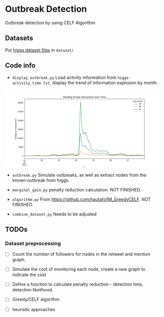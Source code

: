 # Outbreak Detection

Outbreak detection by using CELF Algorithm

## Datasets

Put [higgs dataset files](https://snap.stanford.edu/data/higgs-twitter.html) in `dataset/`

## Code info

- `display_outbreak.py` Load activity information from `higgs-activity_time.txt`, display the trend of information explosion by month.

![error](outbreak_higgs.png)

- `outbreak.py` Simulate outbreaks, as well as extract nodes from the known outbreak from higgs.

- `marginal_gain.py` penalty reduction calculation. NOT FINISHED.

- `algorithm.py` From https://github.com/hautahi/IM_GreedyCELF. NOT FINISHED.

- `combine_dataset.py` Needs to be adjusted

## TODOs

### Dataset preprocessing

- [ ] Count the number of followers for nodes in the retweet and mention graph.

- [ ] Simulate the cost of monitoring each node, create a new graph to indicate the cost

- [ ] Define a function to calculate penalty reduction - detection time, detection likelihood.

- [ ] Greedy/CELF algorithm

- [ ] heuristic approaches
